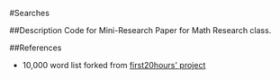 #Searches

##Description
Code for Mini-Research Paper for Math Research class.


##References
- 10,000 word list forked from [first20hours' project](https://github.com/first20hours/google-10000-english)
